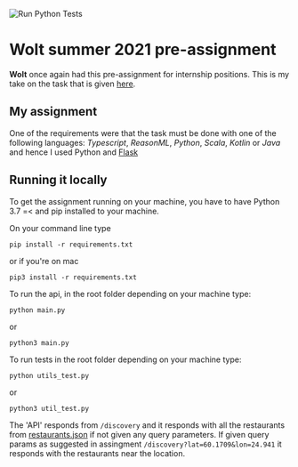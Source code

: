 ![Run Python Tests](https://github.com/Pythonen/wolt_summer2021/workflows/Run%20Python%20Tests/badge.svg)

# Wolt summer 2021 pre-assignment

**Wolt** once again had this pre-assignment for internship positions.
This is my take on the task that is given [here](https://github.com/woltapp/summer2021-internship).

## My assignment

One of the requirements were that the task must be done with one of the following languages: *Typescript*, *ReasonML*, *Python*, *Scala*, *Kotlin* or *Java* and hence I used Python and [Flask](https://flask.palletsprojects.com/en/1.1.x/)

## Running it locally
To get the assignment running on your machine, you have to have Python 3.7 =< and pip installed to your machine.

On your command line type

`pip install -r requirements.txt`

or if you're on mac

`pip3 install -r requirements.txt`

To run the api, in the root folder depending on your machine type:

`python main.py`

or

`python3 main.py`

To run tests in the root folder depending on your machine type:

`python utils_test.py`

or

`python3 util_test.py`

The 'API' responds from `/discovery` and it responds with all the restaurants from [restaurants.json](https://raw.githubusercontent.com/woltapp/summer2021-internship/main/restaurants.json) if not given any query parameters.
If given query params as suggested in assingment `/discovery?lat=60.1709&lon=24.941` it responds with the restaurants near the location.
